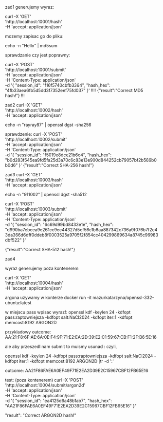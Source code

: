 zad1
generujemy wyraz:

curl -X 'GET' \
  'http://localhost:10001/hash' \
  -H 'accept: application/json'

mozemy zapisac go do pliku: 

echo -n "Hello" | md5sum

sprawdzanie czy jest poprawny:

curl -X 'POST' \
  'http://localhost:10001/submit' \
  -H 'accept: application/json' \
  -H 'Content-Type: application/json' \
  -d '{
  "session_id": "f16f5740cbfb3364",
  "hash_hex": "4fb33aea6fb5d5dd3f7352eef75fd037"
}'
!!!!
{"result":"Correct MD5 hash!"}
!!!

zad2
curl -X 'GET' \
  'http://localhost:10002/hash' \
  -H 'accept: application/json'
  
echo -n "rayray87" | openssl dgst -sha256

sprawdzenie:
curl -X 'POST' \
  'http://localhost:10002/submit' \
  -H 'accept: application/json' \
  -H 'Content-Type: application/json' \
  -d '{
  "session_id": "f5019e8dce21b6c4",
  "hash_hex": "b0d283f545ea9fd5fa25d3a70c6c83e13e900d844252cb79057bf2b586b0b0d6"
}'
{"result":"Correct SHA-256 hash!"}


zad3
curl -X 'GET' \
  'http://localhost:10003/hash' \
  -H 'accept: application/json'



echo -n "911002" | openssl dgst -sha512

curl -X 'POST' \
  'http://localhost:10003/submit' \
  -H 'accept: application/json' \
  -H 'Content-Type: application/json' \
  -d '{
  "session_id": "6c69d99bd8433e1e",
  "hash_hex": "d990ba7ebeea9e261cc9ec44327d5ef56c1b6aa887342c736a9f076b7f2c43da366d6dff0ddeb8f0003525a9705f2f854cc404299869634a8745c96983dbf522"
}'

{"result":"Correct SHA-512 hash!"}

zad4

wyraz generujemy poza kontenerem

curl -X 'GET' \
  'http://localhost:10004/hash' \
  -H 'accept: application/json'

argona uzywamy w konterze
docker run -it mazurkatarzyna/openssl-332-ubuntu:latest

w miejscu pass wpisac wyraz!:
  openssl kdf -keylen 24 -kdfopt pass:raptowniejsza -kdfopt salt:NaCl2024 -kdfopt iter:1 -kdfopt memcost:8192 ARGON2D

przykladowy outcome:
AA:21:F8:6F:AE:6A:0E:F4:9F:71:E2:EA:2D:39:E2:C1:59:67:CB:F1:2F:B6:5E:16

ale aby przeszedl nam submit to muismy usunad : czyli, 


openssl kdf -keylen 24 -kdfopt pass:raptowniejsza -kdfopt salt:NaCl2024 -kdfopt iter:1 -kdfopt memcost:8192 ARGON2D |tr -d ':'

outcome:
AA21F86FAE6A0EF49F71E2EA2D39E2C15967CBF12FB65E16

test:
(poza kontenerem)
curl -X 'POST' \
  'http://localhost:10004/submit/argon2d' \
  -H 'accept: application/json' \
  -H 'Content-Type: application/json' \
  -d '{
  "session_id": "ea4125d6a48b1ab7",
  "hash_hex": "AA21F86FAE6A0EF49F71E2EA2D39E2C15967CBF12FB65E16"
}'

  "result": "Correct ARGON2D hash!"



  

